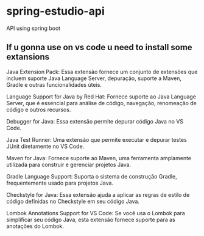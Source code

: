 # spring-estudio-api
API using spring boot


## If u gonna use on vs code u need to install some extansions

Java Extension Pack:
Essa extensão fornece um conjunto de extensões que incluem suporte Java Language Server, depuração, suporte a Maven, Gradle e outras funcionalidades úteis.

Language Support for Java by Red Hat:
Fornece suporte ao Java Language Server, que é essencial para análise de código, navegação, renomeação de código e outros recursos.

Debugger for Java:
Essa extensão permite depurar código Java no VS Code.

Java Test Runner:
Uma extensão que permite executar e depurar testes JUnit diretamente no VS Code.

Maven for Java:
Fornece suporte ao Maven, uma ferramenta amplamente utilizada para construir e gerenciar projetos Java.

Gradle Language Support:
Suporta o sistema de construção Gradle, frequentemente usado para projetos Java.

Checkstyle for Java:
Essa extensão ajuda a aplicar as regras de estilo de código definidas no Checkstyle em seu código Java.

Lombok Annotations Support for VS Code:
Se você usa o Lombok para simplificar seu código Java, esta extensão fornece suporte para as anotações do Lombok.
